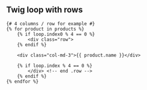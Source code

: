 Twig loop with rows
-------------------

```twig
{# 4 columns / row for example #}
{% for product in products %}
	{% if loop.index0 % 4 == 0 %}
		<div class="row">
	{% endif %}
	
	<div class="col-md-3">{{ product.name }}</div>
	
	{% if loop.index % 4 == 0 %}
		</div> <!-- end .row -->
	{% endif %}
{% endfor %}
```
